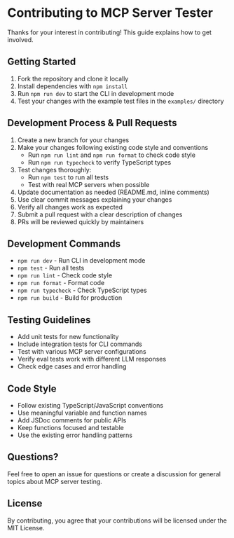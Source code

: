 # Contributing to MCP Server Tester

Thanks for your interest in contributing! This guide explains how to get involved.

## Getting Started

1. Fork the repository and clone it locally
2. Install dependencies with `npm install`
3. Run `npm run dev` to start the CLI in development mode
4. Test your changes with the example test files in the `examples/` directory

## Development Process & Pull Requests

1. Create a new branch for your changes
2. Make your changes following existing code style and conventions
   - Run `npm run lint` and `npm run format` to check code style
   - Run `npm run typecheck` to verify TypeScript types
3. Test changes thoroughly:
   - Run `npm test` to run all tests
   - Test with real MCP servers when possible
4. Update documentation as needed (README.md, inline comments)
5. Use clear commit messages explaining your changes
6. Verify all changes work as expected
7. Submit a pull request with a clear description of changes
8. PRs will be reviewed quickly by maintainers

## Development Commands

- `npm run dev` - Run CLI in development mode
- `npm test` - Run all tests
- `npm run lint` - Check code style
- `npm run format` - Format code
- `npm run typecheck` - Check TypeScript types
- `npm run build` - Build for production

## Testing Guidelines

- Add unit tests for new functionality
- Include integration tests for CLI commands
- Test with various MCP server configurations
- Verify eval tests work with different LLM responses
- Check edge cases and error handling

## Code Style

- Follow existing TypeScript/JavaScript conventions
- Use meaningful variable and function names
- Add JSDoc comments for public APIs
- Keep functions focused and testable
- Use the existing error handling patterns

## Questions?

Feel free to open an issue for questions or create a discussion for general topics about MCP server testing.

## License

By contributing, you agree that your contributions will be licensed under the MIT License.
